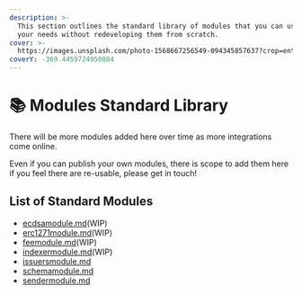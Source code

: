 ```yaml
---
description: >-
  This section outlines the standard library of modules that you can use to suit
  your needs without redeveloping them from scratch.
cover: >-
  https://images.unsplash.com/photo-1568667256549-094345857637?crop=entropy&cs=srgb&fm=jpg&ixid=M3wxOTcwMjR8MHwxfHNlYXJjaHw0fHxsaWJyYXJ5fGVufDB8fHx8MTcwNDQ5NDgwMnww&ixlib=rb-4.0.3&q=85
coverY: -369.4459724950884
---
```


# 📚 Modules Standard Library

There will be more modules added here over time as more integrations come online.

Even if you can publish your own modules, there is scope to add them here if you feel there are re-usable, please get in
touch!

## List of Standard Modules

* [ecdsamodule.md](ecdsamodule.md "mention")(WIP)
* [erc1271module.md](erc1271module.md "mention")(WIP)
* [feemodule.md](feemodule.md "mention")(WIP)
* [indexermodule.md](indexermodule.md "mention")(WIP)
* [issuersmodule.md](issuersmodule.md "mention")
* [schemamodule.md](schemamodule.md "mention")
* [sendermodule.md](sendermodule.md "mention")
